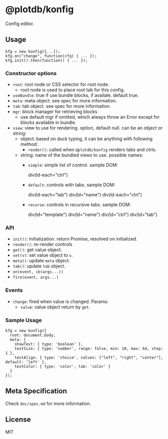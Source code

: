 # @plotdb/konfig

Config editor.


## Usage

    kfg = new konfig({...]);
    kfg.on("change", function(cfg) { ... });
    kfg.init().then(function() { ... });


### Constructor options

 - `root`: root node or CSS selector for root node.
   - root node is used to place root tab for this config.
 - `useBundle`: true if use bundle blocks, if availale. default true.
 - `meta`: meta object. see spec for more information.
 - `tab`: tab object. see spec for more information.
 - `mgr`: block manager for retrieving blocks
   - use default mgr if omitted, which always throw an Error except for blocks available in bundle.
 - `view`: view to use for rendering. option, default null. can be an object or string:
   - object: based on duck typing, it can be anything with following method:
     - `render()`: called when `@plotdb/konfig` renders tabs and ctrls.
   - string: name of the bundled views to use. possible names:
     - `simple`: simple list of control. sample DOM:

       div(ld-each="ctrl")

     - `default`: controls with tabs. sample DOM:

       div(ld-each="tab")
         div(ld="name")
         div(ld-each="ctrl")

     - `recurse`: controls in recursive tabs. sample DOM:

       div(ld="template")
         div(ld="name")
         div(ld="ctrl")
         div(ld="tab")


### API

 - `init()`: initialization. return Promise, resolved on initialized.
 - `render()`: re-render controls
 - `get()`: get value object.
 - `set(v)`: set value object to `v`.
 - `meta()`: update `meta` object.
 - `tab()`: update `tab` object.
 - `on(event, cb(args...))`
 - `fire(event, args...)`


### Events

 - `change`: fired when value is changed. Params:
   - `value`: value object return by `get`.

### Sample Usage

    kfg = new konfig({
      root: document.body,
      meta: {
        showText: { type: 'boolean' },
        textSize: { type: 'number', range: false, min: 10, max: 64, step: 1 },
        textAlign: { type: 'choice', values: ["left", "right", "center"], default: 'left' },
        textColor: { type: 'color', tab: 'color' }
      }
    });


## Meta Specification

Check `doc/spec.md` for more information.


## License

MIT
